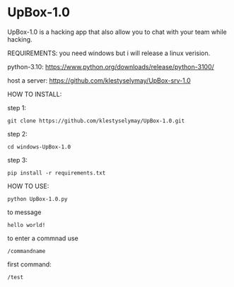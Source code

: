 # UpBox-1.0
UpBox-1.0 is a hacking app that also allow you to chat with your team while hacking.

REQUIREMENTS:
you need windows but i will release a linux verision.

python-3.10: https://www.python.org/downloads/release/python-3100/

host a server: https://github.com/klestyselymay/UpBox-srv-1.0



HOW TO INSTALL:

step 1: 
```
git clone https://github.com/klestyselymay/UpBox-1.0.git
```

step 2:
```
cd windows-UpBox-1.0
```

step 3:
```
pip install -r requirements.txt
```

HOW TO USE:
```
python UpBox-1.0.py
```

to message 
```
hello world!
```

to enter a commnad use
```
/commandname
```

first command:
```
/test
```
